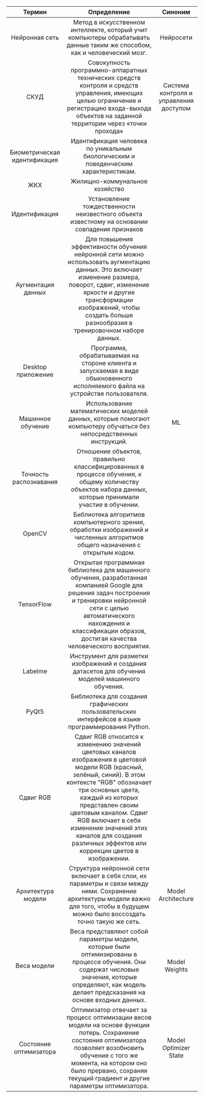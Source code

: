﻿
|**Термин**|**Определение**|**Синоним**|
| :-: | :-: | :-: |
|Нейронная сеть|Метод в искусственном интеллекте, который учит компьютеры обрабатывать данные таким же способом, как и человеческий мозг.|Нейросети|
|СКУД|Совокупность программно-аппаратных технических средств контроля и средств управления, имеющих целью ограничение и регистрацию входа-выхода объектов на заданной территории через «точки прохода»|Система контроля и управления доступом|
|Биометрическая идентификация|Идентификация человека по уникальным биологическим и поведенческим характеристикам.||
|ЖКХ|Жилищно-коммунальное хозяйство||
|Идентификация|Установление тождественности неизвестного объекта известному на основании совпадения признаков||
|Аугментация данных|Для повышения эффективности обучения нейронной сети можно использовать аугментацию данных. Это включает изменение размера, поворот, сдвиг, изменение яркости и другие трансформации изображений, чтобы создать больше разнообразия в тренировочном наборе данных.||
|Desktop приложение|Программа, обрабатываемая на стороне клиента и запускаемая в виде обыкновенного исполняемого файла на устройстве пользователя.||
|Машинное обучение|Использование математических моделей данных, которые помогают компьютеру обучаться без непосредственных инструкций.|ML|
|Точность распознавания|Отношение объектов, правильно классифицированных в процессе обучения, к общему количеству объектов набора данных, которые принимали участие в обучении.||
|OpenCV|Библиотека алгоритмов компьютерного зрения, обработки изображений и численных алгоритмов общего назначения с открытым кодом.||
|TensorFlow|Открытая программная библиотека для машинного обучения, разработанная компанией Google для решения задач построения и тренировки нейронной сети с целью автоматического нахождения и классификации образов, достигая качества человеческого восприятия.||
|Labelme|Инструмент для разметки изображений и создания датасетов для обучения моделей машинного обучения.||
|PyQt5|Библиотека для создания графических пользовательских интерфейсов в языке программирования Python.||
|Сдвиг RGB|Сдвиг RGB относится к изменению значений цветовых каналов изображения в цветовой модели RGB (красный, зелёный, синий). В этом контексте "RGB" обозначает три основных цвета, каждый из которых представлен своим цветовым каналом. Сдвиг RGB включает в себя изменение значений этих каналов для создания различных эффектов или коррекции цветов в изображении.||
|Архитектура модели|Структура нейронной сети включает в себя слои, их параметры и связи между ними. Сохранение архитектуры модели важно для того, чтобы в будущем можно было воссоздать точно такую же сеть.|Model Architecture|
|Веса модели|Веса представляют собой параметры модели, которые были оптимизированы в процессе обучения. Они содержат числовые значения, которые определяют, как модель делает предсказания на основе входных данных.|Model Weights|
|Состояние оптимизатора|Оптимизатор отвечает за процесс оптимизации весов модели на основе функции потерь. Сохранение состояния оптимизатора позволяет возобновить обучение с того же момента, на котором оно было прервано, сохраняя текущий градиент и другие параметры оптимизатора.|Model Optimizer State|


